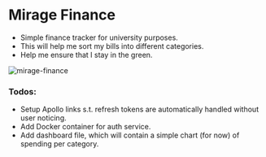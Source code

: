 # Mirage Finance

- Simple finance tracker for university purposes.
- This will help me sort my bills into different categories.
- Help me ensure that I stay in the green.

![mirage-finance](https://user-images.githubusercontent.com/32250073/133347003-dd1e0497-ffb4-4a48-a23a-7ba182d2ca45.png)

### Todos:

- Setup Apollo links s.t. refresh tokens are automatically handled without user noticing.
- Add Docker container for auth service.
- Add dashboard file, which will contain a simple chart (for now) of spending per category.
